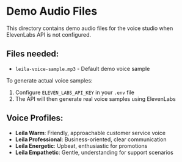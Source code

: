 # Demo Audio Files

This directory contains demo audio files for the voice studio when ElevenLabs API is not configured.

## Files needed:
- `leila-voice-sample.mp3` - Default demo voice sample

To generate actual voice samples:
1. Configure `ELEVEN_LABS_API_KEY` in your `.env` file
2. The API will then generate real voice samples using ElevenLabs

## Voice Profiles:
- **Leila Warm**: Friendly, approachable customer service voice
- **Leila Professional**: Business-oriented, clear communication
- **Leila Energetic**: Upbeat, enthusiastic for promotions
- **Leila Empathetic**: Gentle, understanding for support scenarios